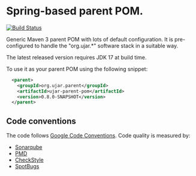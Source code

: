 # Spring-based parent POM.

[![Build Status](https://drone.ujar.org/api/badges/ujar-org/ujar-parent-pom/status.svg)](https://drone.ujar.org/ujar-org/ujar-parent-pom)

Generic Maven 3 parent POM with lots of default configuration. It is pre-configured to handle the "org.ujar.*" software
stack in a suitable way.

The latest released version requires JDK 17 at build time.

To use it as your parent POM using the following snippet:

```xml
  <parent>
    <groupId>org.ujar.parent</groupId>
    <artifactId>ujar-parent-pom</artifactId>
    <version>0.8.0-SNAPSHOT</version>
  </parent>
```
## Code conventions

The code follows [Google Code Conventions](https://google.github.io/styleguide/javaguide.html). Code quality is measured by:
- [Sonarqube](https://sonarqube.ujar.org/)
- [PMD](https://pmd.github.io/)
- [CheckStyle](https://checkstyle.sourceforge.io/)
- [SpotBugs](https://spotbugs.github.io/)
